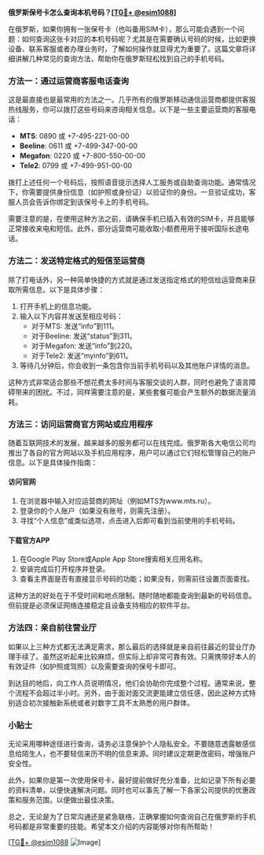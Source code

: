 **俄罗斯保号卡怎么查询本机号码？[[TG💪+ @esim1088](https://t.me/s/esim1088)]**

在俄罗斯，如果你拥有一张保号卡（也叫备用SIM卡），那么可能会遇到一个问题：如何查询这张卡对应的本机号码呢？尤其是在需要确认号码的时候，比如更换设备、联系客服或者办理业务时，了解如何操作就显得尤为重要了。这篇文章将详细讲解几种常见的查询方法，帮助你在俄罗斯轻松找到自己的手机号码。

### 方法一：通过运营商客服电话查询

这是最直接也是最常用的方法之一。几乎所有的俄罗斯移动通信运营商都提供客服热线服务，你可以拨打这些号码来咨询相关信息。以下是一些主要运营商的客服电话：

- **MTS**: 0890 或 +7-495-221-00-00
- **Beeline**: 0611 或 +7-499-347-00-00
- **Megafon**: 0220 或 +7-800-550-00-00
- **Tele2**: 0799 或 +7-499-951-00-00

拨打上述任何一个号码后，按照语音提示选择人工服务或自助查询功能。通常情况下，你需要提供身份信息（如护照或身份证）以验证你的身份。一旦验证成功，客服人员会告诉你绑定到该保号卡上的手机号码。

需要注意的是，在使用这种方法之前，请确保手机已插入有效的SIM卡，并且能够正常接收来电和短信。此外，部分运营商可能收取小额费用用于接听国际长途电话。

### 方法二：发送特定格式的短信至运营商

除了打电话外，另一种简单快捷的方式就是通过发送指定格式的短信给运营商来获取所需信息。以下是具体步骤：

1. 打开手机上的信息功能。
2. 输入以下内容并发送至相应号码：
   - 对于MTS: 发送“info”到111。
   - 对于Beeline: 发送“status”到311。
   - 对于Megafon: 发送“info”到220。
   - 对于Tele2: 发送“myinfo”到611。
3. 等待几分钟后，你会收到一条包含你当前手机号码以及其他账户详情的消息。

这种方式非常适合那些不想花费太多时间与客服交谈的人群，同时也避免了语言障碍带来的困扰。不过，同样需要注意的是，某些套餐可能会产生额外的数据流量消耗。

### 方法三：访问运营商官方网站或应用程序

随着互联网技术的发展，越来越多的服务都可以在线完成。俄罗斯各大电信公司均推出了各自的官方网站以及手机应用程序，用户可以通过它们轻松管理自己的账户信息。以下是具体操作指南：

#### 访问官网
1. 在浏览器中输入对应运营商的网址（例如MTS为www.mts.ru）。
2. 登录你的个人账户（如果没有账号，则需先注册）。
3. 寻找“个人信息”或类似选项，点击进入后即可看到当前使用的手机号码。

#### 下载官方APP
1. 在Google Play Store或Apple App Store搜索相关应用名称。
2. 安装完成后打开程序并登录。
3. 查看主界面是否有直接显示号码的功能；如果没有，则需前往设置页面查找。

这种方法的好处在于不受时间和地点限制，随时随地都能查询到最新的号码信息。但前提是必须保证网络连接稳定且设备支持相应的软件平台。

### 方法四：亲自前往营业厅

如果以上三种方式都无法满足需求，那么最后的选择就是亲自前往最近的营业厅办理手续了。虽然这听起来比较麻烦，但实际上却非常可靠有效。只需携带好本人的有效证件（如护照或驾照）以及需要查询的保号卡即可。

到达目的地后，向工作人员说明情况，他们会协助你完成整个过程。通常来说，整个流程不会超过半小时。另外，由于面对面交流更能建立信任感，因此这种方式特别适合初次接触新系统或者对数字工具不太熟悉的用户群体。

### 小贴士

无论采用哪种途径进行查询，请务必注意保护个人隐私安全。不要随意透露敏感信息给陌生人，也不要轻信来历不明的信息来源。同时建议定期更改密码，增强账户安全性。

此外，如果你是第一次使用保号卡，最好提前做好充分准备，比如记录下所有必要的资料清单，以便快速解决问题。同时也可以事先了解一下各家公司提供的优惠政策和服务范围，以便做出最佳决策。

总之，无论是为了日常沟通还是紧急联络，正确掌握如何查询自己在俄罗斯的手机号码都是非常重要的技能。希望本文介绍的内容能够对你有所帮助！

[[TG💪+ @esim1088](https://t.me/s/esim1088) ![Image](https://i.postimg.cc/4NQfJmqS/Snipaste-2025-05-13-00-14-12.png)]